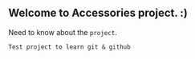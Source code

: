 ## Welcome to Accessories project. :)

Need to know about the `project`.

```
Test project to learn git & github
```
